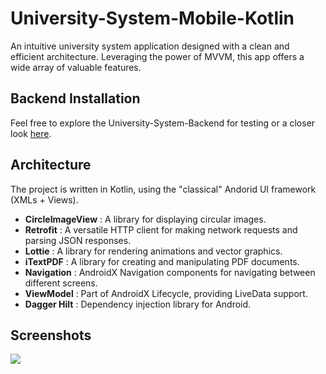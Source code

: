 # University-System-Mobile-Kotlin
An intuitive university system application designed with a clean and efficient architecture. Leveraging the power of MVVM, this app offers a wide array of valuable features.

## Backend Installation
 Feel free to explore the University-System-Backend for testing or a closer look <a href="https://github.com/SabirHalil/University-System-Backend">here</a>.
  
## Architecture
 The project is written in Kotlin, using the "classical" Andorid UI framework (XMLs + Views).
 - **CircleImageView** : A library for displaying circular images.
 - **Retrofit** : A versatile HTTP client for making network requests and parsing JSON responses.
 - **Lottie** : A library for rendering animations and vector graphics.
 - **iTextPDF** : A library for creating and manipulating PDF documents.
 - **Navigation** : AndroidX Navigation components for navigating between different screens.
 - **ViewModel** : Part of AndroidX Lifecycle, providing LiveData support.
 - **Dagger Hilt** : Dependency injection library for Android.

## Screenshots
<img src="assets/screenshots.PNG?raw=true"/>
 




